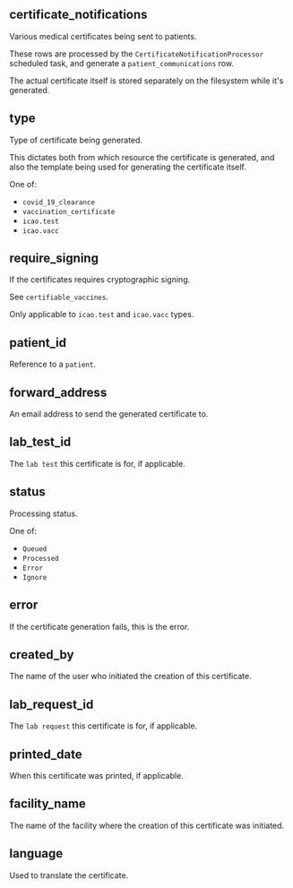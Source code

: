 ## certificate_notifications

Various medical certificates being sent to patients.

These rows are processed by the `CertificateNotificationProcessor` scheduled task, and generate a
``patient_communications`` row.

The actual certificate itself is stored separately on the filesystem while it's generated.

## type

Type of certificate being generated.

This dictates both from which resource the certificate is generated, and also the template being
used for generating the certificate itself.

One of:
- `covid_19_clearance`
- `vaccination_certificate`
- `icao.test`
- `icao.vacc`

## require_signing

If the certificates requires cryptographic signing.

See ``certifiable_vaccines``.

Only applicable to `icao.test` and `icao.vacc` types.

## patient_id

Reference to a `patient`.

## forward_address

An email address to send the generated certificate to.

## lab_test_id

The `lab test` this certificate is for, if applicable.

## status

Processing status.

One of:
- `Queued`
- `Processed`
- `Error`
- `Ignore`

## error

If the certificate generation fails, this is the error.

## created_by

The name of the user who initiated the creation of this certificate.

## lab_request_id

The `lab request` this certificate is for, if applicable.

## printed_date

When this certificate was printed, if applicable.

## facility_name

The name of the facility where the creation of this certificate was initiated.

## language

Used to translate the certificate.


